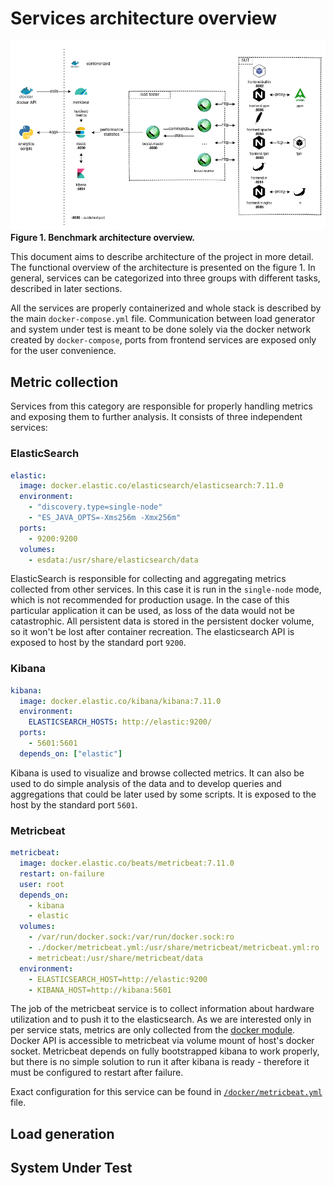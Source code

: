 # Services architecture overview

![architecture overview](./images/architecture.png)
**Figure 1. Benchmark architecture overview.**

This document aims to describe architecture of the project in more detail. The functional overview of the architecture is 
presented on the figure 1. In general, services can be categorized into three groups with different tasks, described 
in later sections. 

All the services are properly containerized and whole stack is described by the main `docker-compose.yml` file. 
Communication between load generator and system under test is meant to be done solely via the docker network created by 
`docker-compose`, ports from frontend services are exposed only for the user convenience.

## Metric collection
Services from this category are responsible for properly handling metrics and exposing them to further analysis. It 
consists of three independent services:

### ElasticSearch
```yaml
elastic:
  image: docker.elastic.co/elasticsearch/elasticsearch:7.11.0
  environment:
    - "discovery.type=single-node"
    - "ES_JAVA_OPTS=-Xms256m -Xmx256m"
  ports:
    - 9200:9200
  volumes:
    - esdata:/usr/share/elasticsearch/data
```

ElasticSearch is responsible for collecting and aggregating metrics collected from other services. In this case it 
is run in the `single-node` mode, which is not recommended for production usage. In the case of this particular 
application it can be used, as loss of the data would not be catastrophic. All persistent data is stored in the 
persistent docker volume, so it won't be lost after container recreation. The elasticsearch API is exposed to host 
by the standard port `9200`.

### Kibana
```yaml
kibana:
  image: docker.elastic.co/kibana/kibana:7.11.0
  environment:
    ELASTICSEARCH_HOSTS: http://elastic:9200/
  ports:
    - 5601:5601
  depends_on: ["elastic"]
```

Kibana is used to visualize and browse collected metrics. It can also be used to do simple analysis of the data and 
to develop queries and aggregations that could be later used by some scripts. It is exposed to the host by the 
standard port `5601`.

### Metricbeat
```yaml
metricbeat:
  image: docker.elastic.co/beats/metricbeat:7.11.0
  restart: on-failure
  user: root
  depends_on:
    - kibana
    - elastic
  volumes:
    - /var/run/docker.sock:/var/run/docker.sock:ro
    - ./docker/metricbeat.yml:/usr/share/metricbeat/metricbeat.yml:ro
    - metricbeat:/usr/share/metricbeat/data
  environment:
    - ELASTICSEARCH_HOST=http://elastic:9200
    - KIBANA_HOST=http://kibana:5601
```

The job of the metricbeat service is to collect information about hardware utilization and to push it to the 
elasticsearch. As we are interested only in per service stats, metrics are only collected from the [docker module][1]. 
Docker API is accessible to metricbeat via volume mount of host's docker socket. Metricbeat depends on fully 
bootstrapped kibana to work properly, but there is no simple solution to run it after kibana is ready - therefore it 
must be configured to restart after failure.

Exact configuration for this service can be found in [`/docker/metricbeat.yml`](../docker/metricbeat.yml) file.

## Load generation

## System Under Test

[1]: https://www.elastic.co/guide/en/beats/metricbeat/current/metricbeat-module-docker.html
